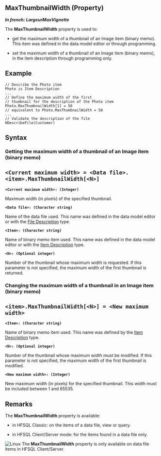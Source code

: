 


## MaxThumbnailWidth (Property)

***In french: LargeurMaxVignette***
	



<a name="XUse"></a>
<a name="Use"></a>
<a name="description"></a>
The **MaxThumbnailWidth** property is used to:

- get the maximum width of a thumbnail of an Image item (binary memo). This item was defined in the data model editor or through programming.

- set the maximum width of a thumbnail of an Image item (binary memo), in the item description through programming only.









<a name="Example1"></a>
<a name="sample_code"></a>

## Example


```wl
// Describe the Photo item
Photo is Item Description
...
// Define the maximum width of the first 
// thumbnail for the description of the Photo item
Photo.MaxThumbnailWidth[1] = 50
// equivalent to Photo.MaxThumbnailWidth = 50
...
// Validate the description of the file
HDescribeFile(Customer)
```

<a name="XSYNTAX"></a>
<a name="SYNTAX1"></a>

## Syntax

### Getting the maximum width of a thumbnail of an Image item (binary memo)

`<Current maximum width> = <Data file>.<item>.MaxThumbnailWidth[<N>]`
---

**`<Current maximum width>: (Integer)`**

Maximum width (in pixels) of the specified thumbnail.

**`<Data file>: (Character string)`**

Name of the data file used. This name was defined in the data model editor or with the [File Description](../WDLang4/1514065.md) type.

**`<Item>: (Character string)`**

Name of binary memo item used. This name was defined in the data model editor or with the [Item Description](../WDLang4/1514071.md) type.

**`<N>: (Optional integer)`**

Number of the thumbnail whose maximum width is requested. If this parameter is not specified, the maximum width of the first thumbnail is returned.  


<a name="SYNTAX2"></a>

### Changing the maximum width of a thumbnail in an Image item (binary memo)

`<item>.MaxThumbnailWidth[<N>] = <New maximum width>`
---

**`<Item>: (Character string)`**

Name of binary memo item used. This name was defined by the [Item Description](../WDLang4/1514071.md) type.

**`<N>: (Optional integer)`**

Number of the thumbnail whose maximum width must be modified. If this parameter is not specified, the maximum width of the first thumbnail is modified.

**`<New maximum width>: (Integer)`**

New maximum width (in pixels) for the specified thumbnail. This width must be included between 1 and 65535.  



<a name="NOTE0"></a>
<a name="NOTE0_1"></a>

## Remarks
The **MaxThumbnailWidth** property is available:

- in HFSQL Classic: on the items of a data file, view or query.

- in HFSQL Client/Server mode: for the items found in a data file only.




![Linux](https://doc.pcsoft.fr/ext/images/us/LX.png) The **MaxThumbnailWidth** property is only available on data file items in HFSQL Client/Server.


